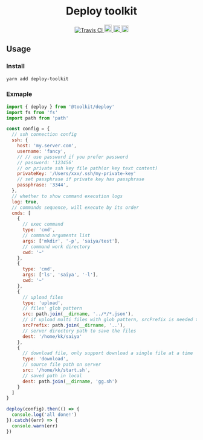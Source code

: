 <h1 align="center">Deploy toolkit</h1>

<div align="center">
  <a href="https://travis-ci.org/evecalm/deploy-toolkit">
    <img src="https://travis-ci.org/evecalm/deploy-toolkit.svg?branch=master" alt="Travis CI">
  </a>
  <a href="#readme">
    <img src="https://badges.frapsoft.com/typescript/code/typescript.svg?v=101" alt="code with typescript" height="20">
  </a>
  <a href="#readme">
    <img src="https://badge.fury.io/js/deploy-toolkit.svg" alt="npm version" height="18">
  </a>
  <a href="https://www.npmjs.com/package/deploy-toolkit">
    <img src="https://img.shields.io/npm/dm/deploy-toolkit.svg" alt="npm version" height="18">
  </a>
</div>

## Usage

### Install

```sh
yarn add deploy-toolkit
```

### Exmaple

```js
import { deploy } from '@toolkit/deploy'
import fs from 'fs'
import path from 'path'

const config = {
  // ssh connection config
  ssh: {
    host: 'my.server.com',
    username: 'fancy',
    // // use password if you prefer password
    // password: '123456'
    // or private ssh key file path(or key text content)
    privateKey: '/Users/xxx/.ssh/my-private-key'
    // set passphrase if private key has passphrase
    passphrase: '3344',
  },
  // whether to show command execution logs
  log: true,
  // commands sequence, will execute by its order
  cmds: [
    {
      // exec command
      type: 'cmd',
      // command arguments list
      args: ['mkdir', '-p', 'saiya/test'],
      // command work directory
      cwd: '~'
    },
    {
      type: 'cmd',
      args: ['ls', 'saiya', '-l'],
      cwd: '~'
    },
    {
      // upload files
      type: 'upload',
      // files' glob pattern
      src: path.join(__dirname, '../*/*.json'),
      // if upload multi files with glob pattern, srcPrefix is needed to determine to saved path on server
      srcPrefix: path.join(__dirname, '..'),
      // server directory path to save the files
      dest: '/home/kk/saiya'
    },
    {
      // download file, only support download a single file at a time
      type: 'download',
      // source file path on server
      src: '/home/kk/start.sh',
      // saved path in local
      dest: path.join(__dirname, 'gg.sh')
    }
  ]
}

deploy(config).then(() => {
  console.log('all done!')
}).catch((err) => {
  console.warn(err)
})
```
